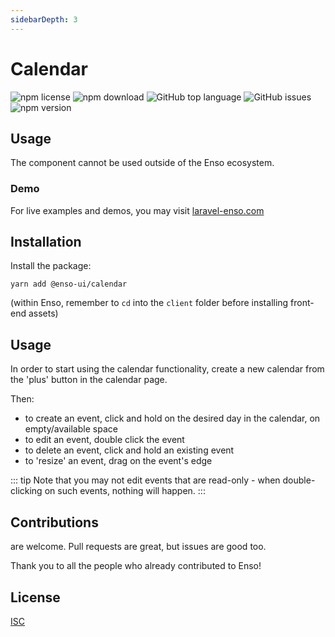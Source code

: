 ```yaml
---
sidebarDepth: 3
---
```


# Calendar

![npm license](https://img.shields.io/npm/l/@enso-ui/calendar.svg) 
![npm download](https://img.shields.io/npm/dm/@enso-ui/calendar.svg) 
![GitHub top language](https://img.shields.io/github/languages/top/enso-ui/calendar.svg) 
![GitHub issues](https://img.shields.io/github/issues/enso-ui/calendar.svg) 
![npm version](https://img.shields.io/npm/v/@enso-ui/calendar.svg) 

## Usage
The component cannot be used outside of the Enso ecosystem.

### Demo

For live examples and demos, you may visit [laravel-enso.com](https://www.laravel-enso.com)

## Installation

Install the package:
```
yarn add @enso-ui/calendar
```

(within Enso, remember to `cd` into the `client` folder before installing front-end assets)

## Usage

In order to start using the calendar functionality, create a new calendar 
from the 'plus' button in the calendar page. 

Then:
- to create an event, click and hold on the desired day in the calendar, 
on empty/available space
- to edit an event, double click the event
- to delete an event, click and hold an existing event
- to 'resize' an event, drag on the event's edge

::: tip
Note that you may not edit events that are read-only - when double-clicking on such events,
nothing will happen.
:::

## Contributions

are welcome. Pull requests are great, but issues are good too.

Thank you to all the people who already contributed to Enso!

## License

[ISC](https://opensource.org/licenses/ISC)
